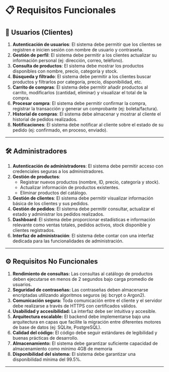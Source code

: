 # 📋 Requisitos Funcionales

## 👤 Usuarios (Clientes)
1. **Autenticación de usuarios**: El sistema debe permitir que los clientes se registren e inicien sesión con nombre de usuario y contraseña.  
2. **Gestión de perfil**: El sistema debe permitir a los clientes actualizar su información personal (ej: dirección, correo, teléfono).  
3. **Consulta de productos**: El sistema debe mostrar los productos disponibles con nombre, precio, categoría y stock.  
4. **Búsqueda y filtrado**: El sistema debe permitir a los clientes buscar productos y filtrarlos por categoría, precio, disponibilidad, etc.  
5. **Carrito de compras**: El sistema debe permitir añadir productos al carrito, modificarlos (cantidad, eliminar) y visualizar el total de la compra.  
6. **Procesar compra**: El sistema debe permitir confirmar la compra, registrar la transacción y generar un comprobante (ej: boleta/factura).  
7. **Historial de compras**: El sistema debe almacenar y mostrar al cliente el historial de pedidos realizados.  
8. **Notificaciones**: El sistema debe notificar al cliente sobre el estado de su pedido (ej: confirmado, en proceso, enviado).  

---

## 🛠 Administradores
1. **Autenticación de administradores**: El sistema debe permitir acceso con credenciales seguras a los administradores.  
2. **Gestión de productos**:  
   - Registrar nuevos productos (nombre, ID, precio, categoría y stock).  
   - Actualizar información de productos existentes.  
   - Eliminar productos del catálogo.  
3. **Gestión de clientes**: El sistema debe permitir visualizar información básica de los clientes y sus pedidos.  
4. **Gestión de pedidos**: El sistema debe permitir consultar, actualizar el estado y administrar los pedidos realizados.  
5. **Dashboard**: El sistema debe proporcionar estadísticas e información relevante como ventas totales, pedidos activos, stock disponible y clientes registrados.  
6. **Interfaz de administración**: El sistema debe contar con una interfaz dedicada para las funcionalidades de administración. 

---

## ⚙️ Requisitos No Funcionales

1. **Rendimiento de consultas:** Las consultas al catálogo de productos deben ejecutarse en menos de 2 segundos bajo carga promedio de usuarios.  
2. **Seguridad de contraseñas:** Las contraseñas deben almacenarse encriptadas utilizando algoritmos seguros (ej: bcrypt o Argon2).  
3. **Comunicación segura:** Toda comunicación entre el cliente y el servidor debe realizarse a través de HTTPS con certificados válidos.  
4. **Usabilidad y accesibilidad:** La interfaz debe ser intuitiva y accesible.  
5. **Arquitectura escalable:** El backend debe implementarse bajo una arquitectura en capas que facilite la migración entre diferentes motores de base de datos (ej: SQLite, PostgreSQL).  
6. **Calidad del código:** El código debe seguir estándares de legibilidad y buenas prácticas de desarrollo.  
7. **Almacenamiento:** El sistema debe garantizar suficiente capacidad de almacenamiento como minimo 4GB de memoria
8. **Disponibilidad del sistema:** El sistema debe garantizar una disponibilidad mínima del 99.5%. 

---
